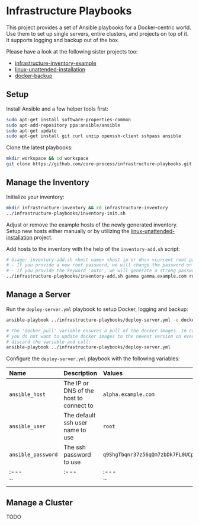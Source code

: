 # Infrastructure Playbooks

This project provides a set of Ansible playbooks for a Docker-centric world. Use them to set up single servers, entire clusters, and projects on top of it. It supports logging and backup out of the box.

Please have a look at the following sister projects too:
- [infrastructure-inventory-example](https://github.com/core-process/infrastructure-inventory-example)
- [linux-unattended-installation](https://github.com/core-process/linux-unattended-installation)
- [docker-backup](https://github.com/core-process/docker-backup)

## Setup

Install Ansible and a few helper tools first:

```sh
sudo apt-get install software-properties-common
sudo apt-add-repository ppa:ansible/ansible
sudo apt-get update
sudo apt-get install git curl unzip openssh-client sshpass ansible
```

Clone the latest playbooks:

```sh
mkdir workspace && cd workspace
git clone https://github.com/core-process/infrastructure-playbooks.git
```

## Manage the Inventory

Initialize your inventory:

```sh
mkdir infrastructure-inventory && cd infrastructure-inventory
../infrastructure-playbooks/inventory-init.sh
```

Adjust or remove the example hosts of the newly generated inventory. Setup new hosts either manually or by utilizing the [linux-unattended-installation](https://github.com/core-process/linux-unattended-installation) project.

Add hosts to the inventory with the help of the `inventory-add.sh` script:

```sh
# Usage: inventory-add.sh <host name> <host ip or dns> <current root password> [<new root password>|auto]
# - If you provide a new root password, we will change the password on the host automatically.
# - If you provide the keyword 'auto', we will generate a strong password automatically.
../infrastructure-playbooks/inventory-add.sh gamma gamma.example.com root-password auto
```

## Manage a Server

Run the `deploy-server.yml` playbook to setup Docker, logging and backup:

```sh
ansible-playbook ../infrastructure-playbooks/deploy-server.yml -e docker_pull=true

# The 'docker_pull' variable ensures a pull of the docker images. In case
# you do not want to update docker images to the newest version on every run,
# discard the variable and call:
ansible-playbook ../infrastructure-playbooks/deploy-server.yml
```

Configure the `deploy-server.yml` playbook with the following variables:

| Name | Description | Values |
| :--- | :--- |  :--- |
| `ansible_host` | The IP or DNS of the host to connect to  | `alpha.example.com` |
| `ansible_user` | The default ssh user name to use | `root` |
| `ansible_password` | The ssh password to use | `q9ShgTbqnr37z56qQm7zbDk7FL0UCp9eaWr2DzZ1bxEgOp7bhpuZ3NHpBLgpQ4Fc` |
| :--- | :--- |  :--- |
| `` |  | `` | `` |

## Manage a Cluster

TODO
